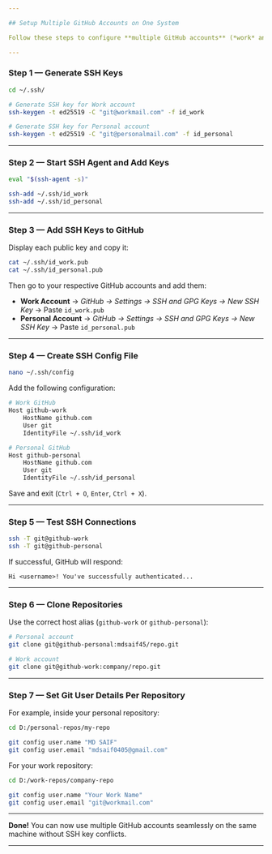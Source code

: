 ```yaml
---

## Setup Multiple GitHub Accounts on One System

Follow these steps to configure **multiple GitHub accounts** (*work* and *personal*) on the same computer using SSH keys.

---
```


### **Step 1 — Generate SSH Keys**

```bash
cd ~/.ssh/

# Generate SSH key for Work account
ssh-keygen -t ed25519 -C "git@workmail.com" -f id_work

# Generate SSH key for Personal account
ssh-keygen -t ed25519 -C "git@personalmail.com" -f id_personal
```

---

### **Step 2 — Start SSH Agent and Add Keys**

```bash
eval "$(ssh-agent -s)"

ssh-add ~/.ssh/id_work
ssh-add ~/.ssh/id_personal
```

---

### **Step 3 — Add SSH Keys to GitHub**

Display each public key and copy it:

```bash
cat ~/.ssh/id_work.pub
cat ~/.ssh/id_personal.pub
```

Then go to your respective GitHub accounts and add them:

* **Work Account** → *GitHub → Settings → SSH and GPG Keys → New SSH Key* → Paste `id_work.pub`
* **Personal Account** → *GitHub → Settings → SSH and GPG Keys → New SSH Key* → Paste `id_personal.pub`

---

### **Step 4 — Create SSH Config File**

```bash
nano ~/.ssh/config
```

Add the following configuration:

```bash
# Work GitHub
Host github-work
    HostName github.com
    User git
    IdentityFile ~/.ssh/id_work

# Personal GitHub
Host github-personal
    HostName github.com
    User git
    IdentityFile ~/.ssh/id_personal
```

Save and exit (`Ctrl + O`, `Enter`, `Ctrl + X`).

---

### **Step 5 — Test SSH Connections**

```bash
ssh -T git@github-work
ssh -T git@github-personal
```

If successful, GitHub will respond:

```
Hi <username>! You've successfully authenticated...
```

---

### **Step 6 — Clone Repositories**

Use the correct host alias (`github-work` or `github-personal`):

```bash
# Personal account
git clone git@github-personal:mdsaif45/repo.git

# Work account
git clone git@github-work:company/repo.git
```

---

### **Step 7 — Set Git User Details Per Repository**

For example, inside your personal repository:

```bash
cd D:/personal-repos/my-repo

git config user.name "MD SAIF"
git config user.email "mdsaif0405@gmail.com"
```

For your work repository:

```bash
cd D:/work-repos/company-repo

git config user.name "Your Work Name"
git config user.email "git@workmail.com"
```

---

**Done!**
You can now use multiple GitHub accounts seamlessly on the same machine without SSH key conflicts.

---
